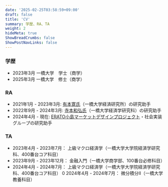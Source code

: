 ```yaml
---
date: '2025-02-25T03:58:59+09:00'
draft: false
title: 'CV'
summary: 学歴、RA、TA
weight: 2
hideMeta: true
ShowBreadCrumbs: false
ShowPostNavLinks: false
---
```



### 学歴
 - 2023年3月 一橋大学　学士（商学）
 - 2025年3月 一橋大学　修士（商学）

### RA
- 2021年1月 - 2023年3月: [有本寛氏](https://sites.google.com/site/yutakaarimoto/japanese)（一橋大学経済研究所）の研究助手
- 2022年9月 - 2024年3月: [寺本和弘氏](https://sites.google.com/view/kazuhiroteramoto/home)（一橋大学経済学研究科）の研究助手
- 2024年4月 - 現在: [ERATO小島マーケットデザインプロジェクト](https://www.jst.go.jp/erato/kojima/index.html)・社会実装グループの研究助手

### TA
- 2023年4月 - 2023年7月： 上級マクロ経済学（一橋大学大学院経済学研究科、400番台コア科目）
- 2023年9月 - 2023年12月： 金融入門（一橋大学商学部、100番台必修科目）
- 2024年4月 - 2024年7月： 上級マクロ経済学（一橋大学大学院経済学研究科、400番台コア科目）
0 2024年4月 - 2024年7月： 微分積分Ⅱ（一橋大学教養科目）